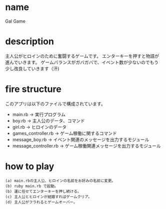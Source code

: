 # name
Gal Game

# description
主人公がヒロインのために奮闘するゲームです。
エンターキーを押すと物語が進んでいきます。
ゲームバランスがガバガバで、イベント数が少ないのでもう少し改良していきます（汗)

# fire structure
このアプリは以下のファイルで構成されています。
* main.rb -> 実行プログラム
* boy.rb -> 主人公のデータ、コマンド
* girl.rb -> ヒロインのデータ
* games_controller.rb -> ゲーム稼働に関するコマンド
* message_boy.rb -> イベント関連のメッセージを出力するモジュール
* message_controller.rb -> ゲーム稼働関連メッセージを出力するモジュール


# how to play
```
(a) main.rbの主人公、ヒロインの名前をお好みの名前に変更。
(b) ruby main.rb で起動。
(b) 運に任せてエンターキーを押し続ける。
(c) 主人公とヒロインが結婚すればゲームクリア。
(d) 主人公がフラれるとゲームオーバー。
```

